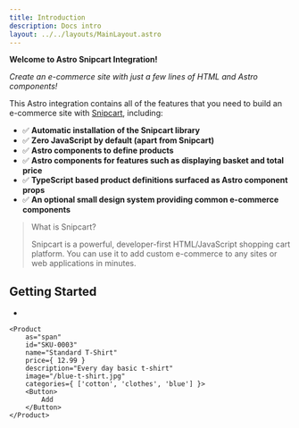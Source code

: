 ```yaml
---
title: Introduction
description: Docs intro
layout: ../../layouts/MainLayout.astro
---
```


**Welcome to Astro Snipcart Integration!**

*Create an e-commerce site with just a few lines of HTML and Astro components!*

This Astro integration contains all of the features that you need to build an e-commerce site with [Snipcart](https://snipcart.com/), including:

- ✅ **Automatic installation of the Snipcart library**
- ✅ **Zero JavaScript by default (apart from Snipcart)**
- ✅ **Astro components to define products**
- ✅ **Astro components for features such as displaying basket and total price**
- ✅ **TypeScript based product definitions surfaced as Astro component props**
- ✅ **An optional small design system providing common e-commerce components**

> What is Snipcart?
>
> Snipcart is a powerful, developer-first HTML/JavaScript shopping cart platform. You can use it to add custom e-commerce to any sites or web applications in minutes.

## Getting Started

* 



```astro
<Product
    as="span"
    id="SKU-0003"
    name="Standard T-Shirt"
    price={ 12.99 }
    description="Every day basic t-shirt"
    image="/blue-t-shirt.jpg"
    categories={ ['cotton', 'clothes', 'blue'] }>
    <Button>
        Add
    </Button>
</Product>
```